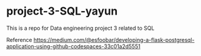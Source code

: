 # project-3-SQL-yayun
This is a repo for Data engineering project 3 related to SQL


Reference
<https://medium.com/@esfoobar/developing-a-flask-postgresql-application-using-github-codespaces-33c01a2d5551>
